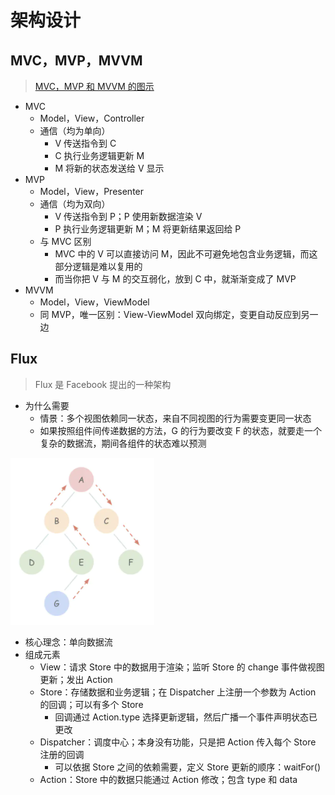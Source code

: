# 架构设计

## MVC，MVP，MVVM

> [MVC，MVP 和 MVVM 的图示](http://www.ruanyifeng.com/blog/2015/02/mvcmvp_mvvm.html)

- MVC
  - Model，View，Controller
  - 通信（均为单向）
    - V 传送指令到 C
    - C 执行业务逻辑更新 M
    - M 将新的状态发送给 V 显示
- MVP
  - Model，View，Presenter
  - 通信（均为双向）
    - V 传送指令到 P；P 使用新数据渲染 V
    - P 执行业务逻辑更新 M；M 将更新结果返回给 P
  - 与 MVC 区别
    - MVC 中的 V 可以直接访问 M，因此不可避免地包含业务逻辑，而这部分逻辑是难以复用的
    - 而当你把 V 与 M 的交互弱化，放到 C 中，就渐渐变成了 MVP
- MVVM
  - Model，View，ViewModel
  - 同 MVP，唯一区别：View-ViewModel 双向绑定，变更自动反应到另一边

## Flux

> Flux 是 Facebook 提出的一种架构

- 为什么需要
  - 情景：多个视图依赖同一状态，来自不同视图的行为需要变更同一状态
  - 如果按照组件间传递数据的方法，G 的行为要改变 F 的状态，就要走一个复杂的数据流，期间各组件的状态难以预测

![](./imgs/Flux-痛点.png)

- 核心理念：单向数据流
- 组成元素
  - View：请求 Store 中的数据用于渲染；监听 Store 的 change 事件做视图更新；发出 Action
  - Store：存储数据和业务逻辑；在 Dispatcher 上注册一个参数为 Action 的回调；可以有多个 Store
    - 回调通过 Action.type 选择更新逻辑，然后广播一个事件声明状态已更改
  - Dispatcher：调度中心；本身没有功能，只是把 Action 传入每个 Store 注册的回调
    - 可以依据 Store 之间的依赖需要，定义 Store 更新的顺序：waitFor()
  - Action：Store 中的数据只能通过 Action 修改；包含 type 和 data
